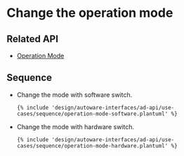 # Change the operation mode

## Related API

- [Operation Mode](../list/api/operation/mode/index.md)

## Sequence

- Change the mode with software switch.

  ```plantuml
  {% include 'design/autoware-interfaces/ad-api/use-cases/sequence/operation-mode-software.plantuml' %}
  ```

- Change the mode with hardware switch.

  ```plantuml
  {% include 'design/autoware-interfaces/ad-api/use-cases/sequence/operation-mode-hardware.plantuml' %}
  ```
